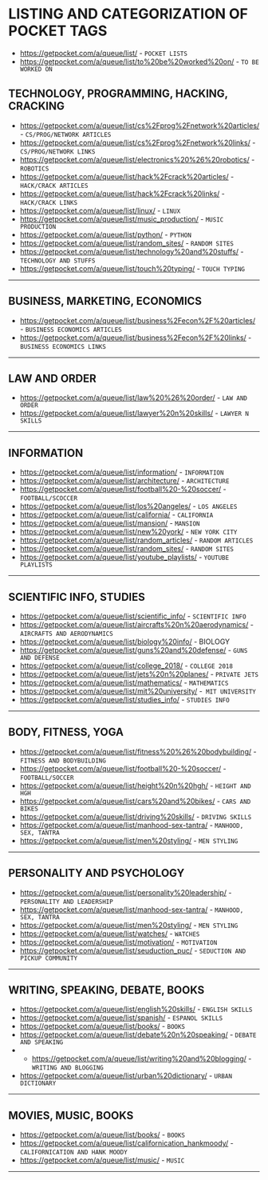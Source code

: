 # LISTING AND CATEGORIZATION OF POCKET TAGS

- https://getpocket.com/a/queue/list/ - `POCKET LISTS`
- https://getpocket.com/a/queue/list/to%20be%20worked%20on/ - `TO BE WORKED ON`

## TECHNOLOGY, PROGRAMMING, HACKING, CRACKING
- https://getpocket.com/a/queue/list/cs%2Fprog%2Fnetwork%20articles/ - `CS/PROG/NETWORK ARTICLES`
- https://getpocket.com/a/queue/list/cs%2Fprog%2Fnetwork%20links/ - `CS/PROG/NETWORK LINKS`
- https://getpocket.com/a/queue/list/electronics%20%26%20robotics/ - `ROBOTICS`
- https://getpocket.com/a/queue/list/hack%2Fcrack%20articles/ - `HACK/CRACK ARTICLES` 
- https://getpocket.com/a/queue/list/hack%2Fcrack%20links/ - `HACK/CRACK LINKS`
- https://getpocket.com/a/queue/list/linux/ - `LINUX`
- https://getpocket.com/a/queue/list/music_production/ - `MUSIC PRODUCTION`
- https://getpocket.com/a/queue/list/python/ - `PYTHON`
- https://getpocket.com/a/queue/list/random_sites/ - `RANDOM SITES`
- https://getpocket.com/a/queue/list/technology%20and%20stuffs/ - `TECHNOLOGY AND STUFFS`
- https://getpocket.com/a/queue/list/touch%20typing/ - `TOUCH TYPING`

-------------------------

## BUSINESS, MARKETING, ECONOMICS

- https://getpocket.com/a/queue/list/business%2Fecon%2F%20articles/ - `BUSINESS ECONOMICS ARTICLES`
- https://getpocket.com/a/queue/list/business%2Fecon%2F%20links/ - `BUSINESS ECONOMICS LINKS`

-------------------------

## LAW AND ORDER

- https://getpocket.com/a/queue/list/law%20%26%20order/ - `LAW AND ORDER `
- https://getpocket.com/a/queue/list/lawyer%20n%20skills/ - `LAWYER N SKILLS`

-------------------------

## INFORMATION

- https://getpocket.com/a/queue/list/information/ - `INFORMATION`
- https://getpocket.com/a/queue/list/architecture/ - `ARCHITECTURE`
- https://getpocket.com/a/queue/list/football%20-%20soccer/ - `FOOTBALL/SCOCCER`
- https://getpocket.com/a/queue/list/los%20angeles/ - `LOS ANGELES`
- https://getpocket.com/a/queue/list/california/ - `CALIFORNIA` 
- https://getpocket.com/a/queue/list/mansion/ - `MANSION` 
- https://getpocket.com/a/queue/list/new%20york/ - `NEW YORK CITY`
- https://getpocket.com/a/queue/list/random_articles/ - `RANDOM ARTICLES`
- https://getpocket.com/a/queue/list/random_sites/ - `RANDOM SITES`
- https://getpocket.com/a/queue/list/youtube_playlists/ - `YOUTUBE PLAYLISTS`

-------------------------

## SCIENTIFIC INFO, STUDIES

- https://getpocket.com/a/queue/list/scientific_info/ - `SCIENTIFIC INFO` 
- https://getpocket.com/a/queue/list/aircrafts%20n%20aerodynamics/ - `AIRCRAFTS AND AERODYNAMICS`
- https://getpocket.com/a/queue/list/biology%20info/ - BIOLOGY
- https://getpocket.com/a/queue/list/guns%20and%20defense/ - `GUNS AND DEFENSE`
- https://getpocket.com/a/queue/list/college_2018/ - `COLLEGE 2018`
- https://getpocket.com/a/queue/list/jets%20n%20planes/ - `PRIVATE JETS` 
- https://getpocket.com/a/queue/list/mathematics/ - `MATHEMATICS`
- https://getpocket.com/a/queue/list/mit%20university/ -` MIT UNIVERSITY` 
- https://getpocket.com/a/queue/list/studies_info/ - `STUDIES INFO` 

-------------------------

## BODY, FITNESS, YOGA

- https://getpocket.com/a/queue/list/fitness%20%26%20bodybuilding/ - `FITNESS AND BODYBUILDING`
- https://getpocket.com/a/queue/list/football%20-%20soccer/ - `FOOTBALL/SOCCER`
- https://getpocket.com/a/queue/list/height%20n%20hgh/ - `HEIGHT AND HGH`
- https://getpocket.com/a/queue/list/cars%20and%20bikes/ - `CARS AND BIKES`
- https://getpocket.com/a/queue/list/driving%20skills/ - `DRIVING SKILLS`
- https://getpocket.com/a/queue/list/manhood-sex-tantra/ - `MANHOOD, SEX, TANTRA`
- https://getpocket.com/a/queue/list/men%20styling/ - `MEN STYLING`

-------------------------

## PERSONALITY AND PSYCHOLOGY

- https://getpocket.com/a/queue/list/personality%20leadership/ - `PERSONALITY AND LEADERSHIP` 
- https://getpocket.com/a/queue/list/manhood-sex-tantra/ - `MANHOOD, SEX, TANTRA`
- https://getpocket.com/a/queue/list/men%20styling/ - `MEN STYLING`
- https://getpocket.com/a/queue/list/watches/ - `WATCHES`
- https://getpocket.com/a/queue/list/motivation/ - `MOTIVATION`
- https://getpocket.com/a/queue/list/seuduction_puc/ - `SEDUCTION AND PICKUP COMMUNITY`
 
 -------------------------

## WRITING, SPEAKING, DEBATE, BOOKS

- https://getpocket.com/a/queue/list/english%20skills/ - `ENGLISH SKILLS` 
- https://getpocket.com/a/queue/list/spanish/ - `ESPANOL SKILLS`
- https://getpocket.com/a/queue/list/books/ - `BOOKS`
- https://getpocket.com/a/queue/list/debate%20n%20speaking/ - `DEBATE AND SPEAKING`
- - https://getpocket.com/a/queue/list/writing%20and%20blogging/ - `WRITING AND BLOGGING`
- https://getpocket.com/a/queue/list/urban%20dictionary/ -  `URBAN DICTIONARY`

-------------------------

## MOVIES, MUSIC, BOOKS

- https://getpocket.com/a/queue/list/books/ - `BOOKS`
- https://getpocket.com/a/queue/list/californication_hankmoody/ - `CALIFORNICATION AND HANK MOODY` 
- https://getpocket.com/a/queue/list/music/ - `MUSIC` 


-------------------------